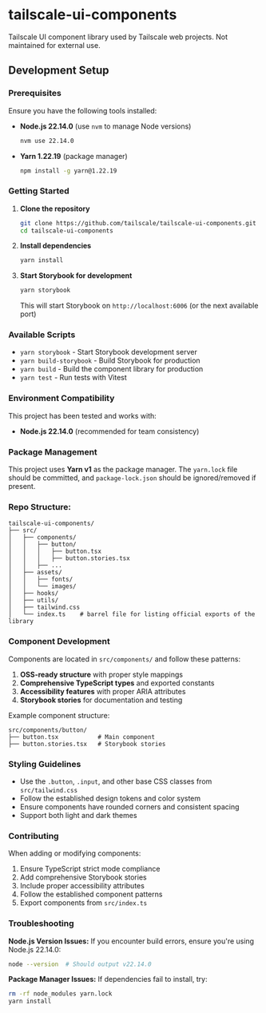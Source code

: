 # tailscale-ui-components

Tailscale UI component library used by Tailscale web projects. Not maintained for external use.

## Development Setup

### Prerequisites

Ensure you have the following tools installed:

- **Node.js 22.14.0** (use `nvm` to manage Node versions)
  ```bash
  nvm use 22.14.0
  ```
- **Yarn 1.22.19** (package manager)
  ```bash
  npm install -g yarn@1.22.19
  ```

### Getting Started

1. **Clone the repository**
   ```bash
   git clone https://github.com/tailscale/tailscale-ui-components.git
   cd tailscale-ui-components
   ```

2. **Install dependencies**
   ```bash
   yarn install
   ```

3. **Start Storybook for development**
   ```bash
   yarn storybook
   ```
   This will start Storybook on `http://localhost:6006` (or the next available port)

### Available Scripts

- `yarn storybook` - Start Storybook development server
- `yarn build-storybook` - Build Storybook for production
- `yarn build` - Build the component library for production
- `yarn test` - Run tests with Vitest

### Environment Compatibility

This project has been tested and works with:
- **Node.js 22.14.0** (recommended for team consistency)

### Package Management

This project uses **Yarn v1** as the package manager. The `yarn.lock` file should be committed, and `package-lock.json` should be ignored/removed if present.

### Repo Structure:
```
tailscale-ui-components/
├── src/
│   ├── components/
│   │   ├── button/
│   │   │   ├── button.tsx
│   │   │   ├── button.stories.tsx
│   │   ├── ...
│   ├── assets/
│   │   ├── fonts/
│   │   └── images/
│   ├── hooks/
│   ├── utils/
│   ├── tailwind.css
│   └── index.ts    # barrel file for listing official exports of the library
```

### Component Development

Components are located in `src/components/` and follow these patterns:

1. **OSS-ready structure** with proper style mappings
2. **Comprehensive TypeScript types** and exported constants
3. **Accessibility features** with proper ARIA attributes
4. **Storybook stories** for documentation and testing

Example component structure:
```
src/components/button/
├── button.tsx           # Main component
├── button.stories.tsx   # Storybook stories
```

### Styling Guidelines

- Use the `.button`, `.input`, and other base CSS classes from `src/tailwind.css`
- Follow the established design tokens and color system
- Ensure components have rounded corners and consistent spacing
- Support both light and dark themes

### Contributing

When adding or modifying components:

1. Ensure TypeScript strict mode compliance
2. Add comprehensive Storybook stories
3. Include proper accessibility attributes
4. Follow the established component patterns
5. Export components from `src/index.ts`

### Troubleshooting

**Node.js Version Issues:**
If you encounter build errors, ensure you're using Node.js 22.14.0:
```bash
node --version  # Should output v22.14.0
```

**Package Manager Issues:**
If dependencies fail to install, try:
```bash
rm -rf node_modules yarn.lock
yarn install
```